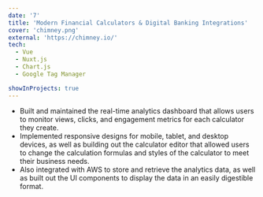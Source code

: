 ```yaml
---
date: '7'
title: 'Modern Financial Calculators & Digital Banking Integrations'
cover: 'chimney.png'
external: 'https://chimney.io/'
tech:
  - Vue
  - Nuxt.js
  - Chart.js
  - Google Tag Manager

showInProjects: true
---
```


- Built and maintained the real-time analytics dashboard that allows users to monitor views, clicks, and engagement metrics for each calculator they create.
- Implemented responsive designs for mobile, tablet, and desktop devices, as well as building out the calculator editor that allowed users to change the calculation formulas and styles of the calculator to meet their business needs.
- Also integrated with AWS to store and retrieve the analytics data, as well as built out the UI components to display the data in an easily digestible format.
